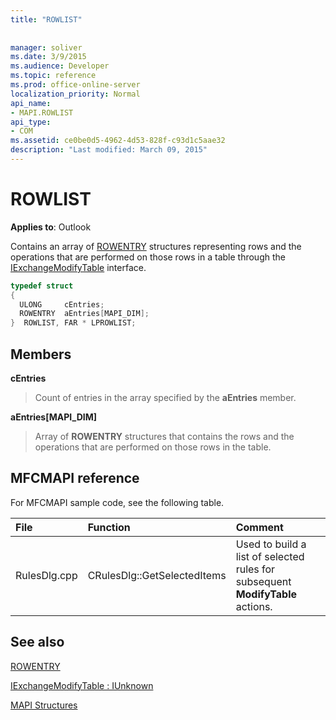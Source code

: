 ```yaml
---
title: "ROWLIST"
 
 
manager: soliver
ms.date: 3/9/2015
ms.audience: Developer
ms.topic: reference
ms.prod: office-online-server
localization_priority: Normal
api_name:
- MAPI.ROWLIST
api_type:
- COM
ms.assetid: ce0be0d5-4962-4d53-828f-c93d1c5aae32
description: "Last modified: March 09, 2015"
---
```


# ROWLIST

  
  
**Applies to**: Outlook 
  
Contains an array of [ROWENTRY](rowentry.md) structures representing rows and the operations that are performed on those rows in a table through the [IExchangeModifyTable](iexchangemodifytableiunknown.md) interface. 
  
```cpp
typedef struct
{
  ULONG     cEntries;
  ROWENTRY  aEntries[MAPI_DIM];
}  ROWLIST, FAR * LPROWLIST;

```

## Members

 **cEntries**
  
> Count of entries in the array specified by the **aEntries** member. 
    
 **aEntries[MAPI_DIM]**
  
> Array of **ROWENTRY** structures that contains the rows and the operations that are performed on those rows in the table. 
    
## MFCMAPI reference

For MFCMAPI sample code, see the following table.
  
|**File**|**Function**|**Comment**|
|:-----|:-----|:-----|
|RulesDlg.cpp  <br/> |CRulesDlg::GetSelectedItems  <br/> |Used to build a list of selected rules for subsequent **ModifyTable** actions.  <br/> |
   
## See also



[ROWENTRY](rowentry.md)
  
[IExchangeModifyTable : IUnknown](iexchangemodifytableiunknown.md)


[MAPI Structures](mapi-structures.md)

